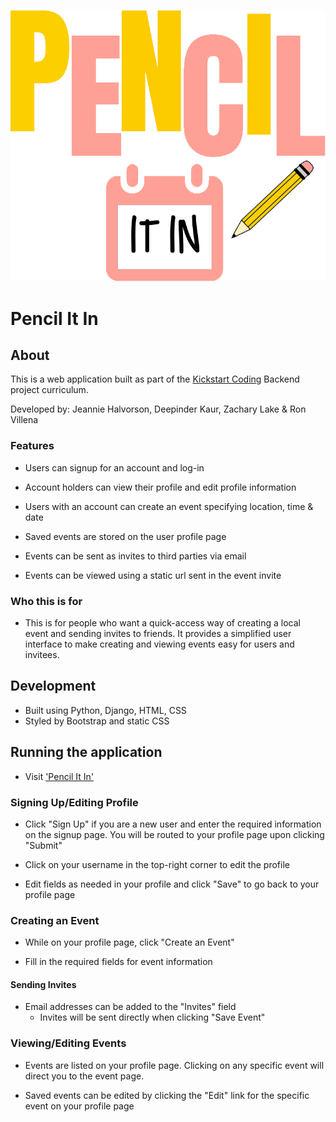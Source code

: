 ![PencilItIn Logo](./apps/core/static/images/logo.PNG)

# Pencil It In

## About

This is a web application built as part of the [Kickstart Coding](http://kickstartcoding.com/) Backend project curriculum.

Developed by: Jeannie Halvorson, Deepinder Kaur, Zachary Lake & Ron Villena


### Features

* Users can signup for an account and log-in

* Account holders can view their profile and edit profile information

* Users with an account can create an event specifying location, time & date

* Saved events are stored on the user profile page

* Events can be sent as invites to third parties via email

* Events can be viewed using a static url sent in the event invite

### Who this is for

* This is for people who want a quick-access way of creating a local event and sending invites to friends. It provides a simplified user interface to make creating and viewing events easy for users and invitees. 

## Development

* Built using Python, Django, HTML, CSS
* Styled by Bootstrap and static CSS


## Running the application

* Visit ['Pencil It In'](https://pencilitin.herokuapp.com)

### Signing Up/Editing Profile

* Click "Sign Up" if you are a new user and enter the required information on the signup page. You will be routed to your profile page upon clicking "Submit"

* Click on your username in the top-right corner to edit the profile

* Edit fields as needed in your profile and click "Save" to go back to your profile page

### Creating an Event

* While on your profile page, click "Create an Event"

* Fill in the required fields for event information

#### Sending Invites
  * Email addresses can be added to the "Invites" field
    * Invites will be sent directly when clicking "Save Event"

### Viewing/Editing Events

* Events are listed on your profile page. Clicking on any specific event will direct you to the event page.

* Saved events can be edited by clicking the "Edit" link for the specific event on your profile page
